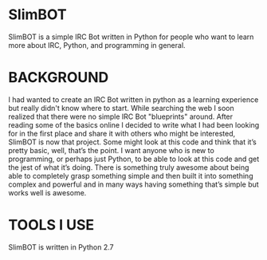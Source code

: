 SlimBOT
=======

SlimBOT is a simple IRC Bot written in Python for people who want to learn more about IRC, Python, and programming in general.

BACKGROUND
===========

I had wanted to create an IRC Bot written in python as a learning experience but really didn't know where to start.  While searching the web I soon realized that there were no simple IRC Bot "blueprints" around.  After reading some of the basics online I decided to write what I had been looking for in the first place and share it with others who might be interested, SlimBOT is now that project.  Some might look at this code and think that it’s pretty basic, well, that’s the point.  I want anyone who is new to programming, or perhaps just Python, to be able to look at this code and get the jest of what it’s doing.  There is something truly awesome about being able to completely grasp something simple and then built it into something complex and powerful and in many ways having something that’s simple but works well is awesome.

TOOLS I USE
==========

SlimBOT is written in Python 2.7

